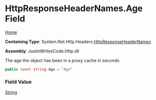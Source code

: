 # HttpResponseHeaderNames\.Age Field

[Home](../../../../README.md)

**Containing Type**: System\.Net\.Http\.Headers\.[HttpResponseHeaderNames](../README.md)

**Assembly**: JustinWritesCode\.Http\.dll

  
The age the object has been in a proxy cache in seconds

```csharp
public const string Age = "Age"
```

### Field Value

[String](https://docs.microsoft.com/en-us/dotnet/api/system.string)

